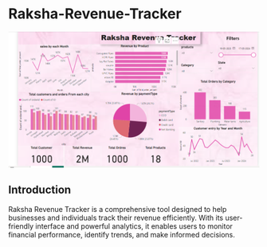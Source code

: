 # Raksha-Revenue-Tracker 
![Raksha Revenue Tracker](https://github.com/Sibasankar2382/Raksha-Revenue-Tracker/blob/main/Raksha%20Revenue%20BI.PNG?raw=true)
## Introduction
Raksha Revenue Tracker is a comprehensive tool designed to help businesses and individuals track their revenue efficiently. With its user-friendly interface and powerful analytics, it enables users to monitor financial performance, identify trends, and make informed decisions.

